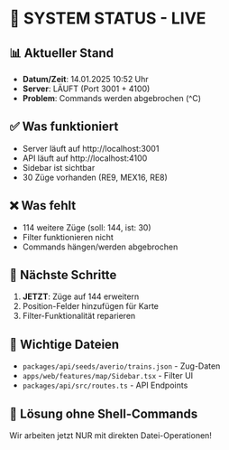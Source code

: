 # 🔴 SYSTEM STATUS - LIVE

## 📊 Aktueller Stand

- **Datum/Zeit**: 14.01.2025 10:52 Uhr
- **Server**: LÄUFT (Port 3001 + 4100)
- **Problem**: Commands werden abgebrochen (^C)

## ✅ Was funktioniert

- Server läuft auf http://localhost:3001
- API läuft auf http://localhost:4100
- Sidebar ist sichtbar
- 30 Züge vorhanden (RE9, MEX16, RE8)

## ❌ Was fehlt

- 114 weitere Züge (soll: 144, ist: 30)
- Filter funktionieren nicht
- Commands hängen/werden abgebrochen

## 🎯 Nächste Schritte

1. **JETZT**: Züge auf 144 erweitern
2. Position-Felder hinzufügen für Karte
3. Filter-Funktionalität reparieren

## 📁 Wichtige Dateien

- `packages/api/seeds/averio/trains.json` - Zug-Daten
- `apps/web/features/map/Sidebar.tsx` - Filter UI
- `packages/api/src/routes.ts` - API Endpoints

## 🔧 Lösung ohne Shell-Commands

Wir arbeiten jetzt NUR mit direkten Datei-Operationen!
